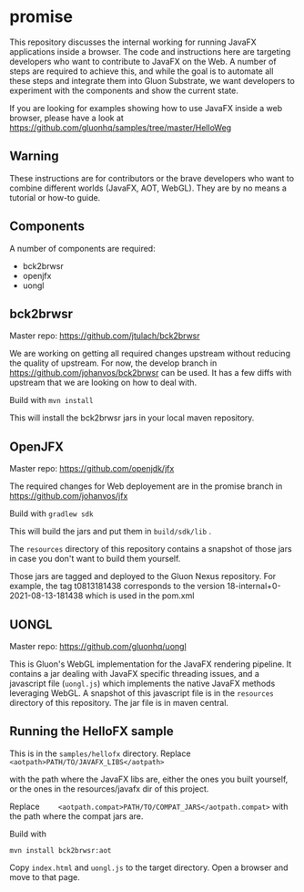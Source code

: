 # promise

This repository discusses the internal working for running JavaFX applications
inside a browser. The code and instructions here are targeting developers 
who want to contribute to JavaFX on the Web.
A number of steps are required to achieve this, and while the goal is
to automate all these steps and integrate them into Gluon Substrate, we
want developers to experiment with the components and show the current state.

If you are looking for examples showing how to use JavaFX inside a 
web browser, please have a look at https://github.com/gluonhq/samples/tree/master/HelloWeg

## Warning
These instructions are for contributors or the brave developers who want
to combine different worlds (JavaFX, AOT, WebGL). They are by no means a
tutorial or how-to guide.

## Components

A number of components are required:

* bck2brwsr
* openjfx
* uongl

## bck2brwsr

Master repo: https://github.com/jtulach/bck2brwsr

We are working on getting all required changes upstream without reducing the 
quality of upstream. For now, the develop branch in https://github.com/johanvos/bck2brwsr can be used. It has a few diffs with upstream that we are looking on how to deal with.

Build with
`mvn install`

This will install the bck2brwsr jars in your local maven repository.

## OpenJFX

Master repo: https://github.com/openjdk/jfx

The required changes for Web deployement are in the promise branch in https://github.com/johanvos/jfx

Build with
`gradlew sdk`

This will build the jars and put them in `build/sdk/lib` .

The `resources` directory of this repository contains a snapshot of those jars in case you don't want to build them yourself.

Those jars are tagged and deployed to the Gluon Nexus repository.
For example, the tag t0813181438 corresponds to the version 18-internal+0-2021-08-13-181438 which is used in the pom.xml

## UONGL

Master repo: https://github.com/gluonhq/uongl

This is Gluon's WebGL implementation for the JavaFX rendering pipeline.
It contains a jar dealing with JavaFX specific threading issues, and
a javascript file (`uongl.js`) which implements the native JavaFX methods
leveraging WebGL. A snapshot of this javascript file is in the `resources`
directory of this repository.
The jar file is in maven central.

## Running the HelloFX sample

This is in the `samples/hellofx` directory.
Replace
`    <aotpath>PATH/TO/JAVAFX_LIBS</aotpath>`

with the path where the JavaFX libs are, either the ones you built yourself, or the ones in the resources/javafx dir of this project.

Replace `    <aotpath.compat>PATH/TO/COMPAT_JARS</aotpath.compat>` with the
path where the compat jars are.

Build with

`mvn install bck2brwsr:aot`

Copy `index.html` and `uongl.js` to the target directory.
Open a browser and move to that page.


